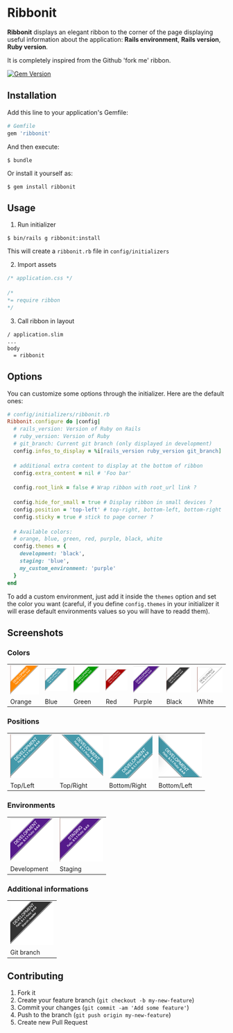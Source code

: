 # Ribbonit

**Ribbonit** displays an elegant ribbon to the corner of the page displaying useful information about the application: **Rails environment**, **Rails version**, **Ruby version**.

It is completely inspired from the Github 'fork me' ribbon.

[![Gem Version](https://badge.fury.io/rb/ribbonit.svg)](https://rubygems.org/gems/ribbonit)

## Installation

Add this line to your application's Gemfile:

```ruby
# Gemfile
gem 'ribbonit'
```

And then execute:

```shell
$ bundle
```

Or install it yourself as:
```shell
$ gem install ribbonit
```

## Usage

1) Run initializer
```shell
$ bin/rails g ribbonit:install
```
This will create a `ribbonit.rb` file in `config/initializers`

2) Import assets
```css
/* application.css */

/*
*= require ribbon
*/
```

3) Call ribbon in layout
```slim
/ application.slim
...
body
  = ribbonit
```

## Options
You can customize some options through the initializer. Here are the default ones:

```ruby
# config/initializers/ribbonit.rb
Ribbonit.configure do |config|
  # rails_version: Version of Ruby on Rails
  # ruby_version: Version of Ruby
  # git_branch: Current git branch (only displayed in development)
  config.infos_to_display = %i[rails_version ruby_version git_branch]

  # additional extra content to display at the bottom of ribbon
  config.extra_content = nil # 'Foo bar'

  config.root_link = false # Wrap ribbon with root_url link ?

  config.hide_for_small = true # Display ribbon in small devices ?
  config.position = 'top-left' # top-right, bottom-left, bottom-right
  config.sticky = true # stick to page corner ?

  # Available colors:
  # orange, blue, green, red, purple, black, white
  config.themes = {
    development: 'black',
    staging: 'blue',
    my_custom_environment: 'purple'
  }
end
```

To add a custom environment, just add it inside the `themes` option and set the color you want (careful, if you define `config.themes` in your initializer it will erase default environments values so you will have to readd them).

## Screenshots
### Colors
<table>
<tr>
  <td><img src="vendor/assets/images/colors/orange.png" width="100"></td>
  <td><img src="vendor/assets/images/colors/blue.png" width="100"></td>
  <td><img src="vendor/assets/images/colors/green.png" width="100"></td>
  <td><img src="vendor/assets/images/colors/red.png" width="100"></td>
  <td><img src="vendor/assets/images/colors/purple.png" width="100"></td>
  <td><img src="vendor/assets/images/colors/black.png" width="100"></td>
  <td><img src="vendor/assets/images/colors/white.png" width="100"></td>
</tr>
<tr>
  <td>Orange</td>
  <td>Blue</td>
  <td>Green</td>
  <td>Red</td>
  <td>Purple</td>
  <td>Black</td>
  <td>White</td>
</tr>
</table>

### Positions
<table>
<tr>
  <td><img src="vendor/assets/images/colors/blue.png" width="100"></td>
  <td><img src="vendor/assets/images/positions/top-right.png" width="100"></td>
  <td><img src="vendor/assets/images/positions/bottom-right.png" width="100"></td>
  <td><img src="vendor/assets/images/positions/bottom-left.png" width="100"></td>
</tr>
<tr>
  <td>Top/Left</td>
  <td>Top/Right</td>
  <td>Bottom/Right</td>
  <td>Bottom/Left</td>
</tr>
</table>

### Environments
<table>
<tr>
  <td><img src="vendor/assets/images/colors/purple.png" width="100"></td>
  <td><img src="vendor/assets/images/environments/staging.png" width="100"></td>
</tr>
<tr>
  <td>Development</td>
  <td>Staging</td>
</tr>
</table>

### Additional informations
<table>
<tr>
  <td><img src="vendor/assets/images/git/branch.png" width="100"></td>
</tr>
<tr>
  <td>Git branch</td>
</tr>
</table>

## Contributing
1. Fork it
2. Create your feature branch (`git checkout -b my-new-feature`)
3. Commit your changes (`git commit -am 'Add some feature'`)
4. Push to the branch (`git push origin my-new-feature`)
5. Create new Pull Request
